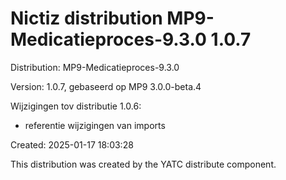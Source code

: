 # Nictiz distribution MP9-Medicatieproces-9.3.0 1.0.7

Distribution: MP9-Medicatieproces-9.3.0

Version: 1.0.7, gebaseerd op MP9 3.0.0-beta.4

Wijzigingen tov distributie 1.0.6:
- referentie wijzigingen van imports

Created: 2025-01-17 18:03:28

This distribution was created by the YATC distribute component.

